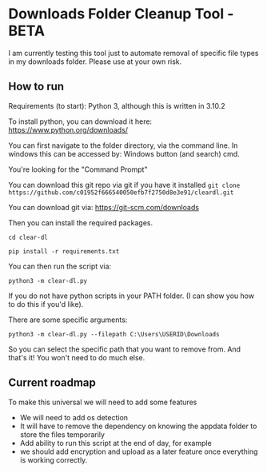 # Downloads Folder Cleanup Tool - BETA

I am currently testing this tool just to automate removal of specific file types in my downloads folder.
Please use at your own risk.

## How to run

Requirements (to start):
Python 3, although this is written in 3.10.2

To install python, you can download it here:
https://www.python.org/downloads/

You can first navigate to the folder directory, via the command line. In windows this can be accessed by:
Windows button (and search) cmd.

You're looking for the "Command Prompt"

You can download this git repo via git if you have it installed
```git clone https://github.com/c01952f666540050efb7f2750d8e3e91/cleardl.git```

You can download git via:
https://git-scm.com/downloads

Then you can install the required packages.

```cd clear-dl```

```pip install -r requirements.txt```

You can then run the script via:

```python3 -m clear-dl.py```

If you do not have python scripts in your PATH folder. (I can show you how to do this if you'd like).

There are some specific arguments:

```python3 -m clear-dl.py --filepath C:\Users\USERID\Downloads```

So you can select the specific path that you want to remove from.
And that's it! You won't need to do much else.

## Current roadmap

To make this universal we will need to add some features
- We will need to add os detection
- It will have to remove the dependency on knowing the appdata folder to store the files temporarily
- Add ability to run this script at the end of day, for example
- we should add encryption and upload as a later feature once everything is working correctly.
